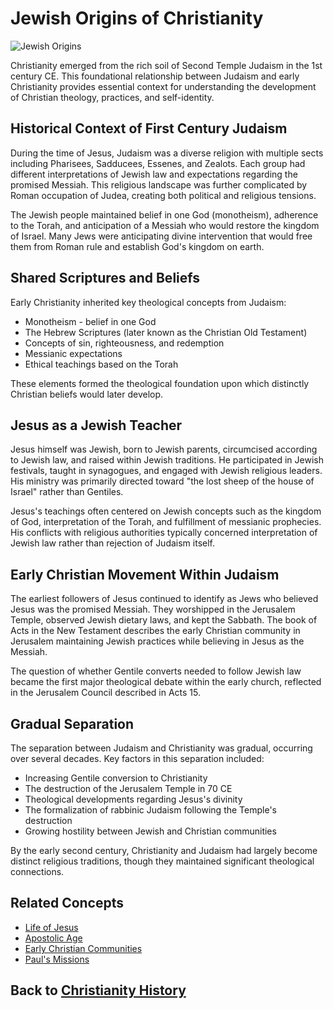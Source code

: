 # Jewish Origins of Christianity

![Jewish Origins](../../images/jewish_origins.jpg)

Christianity emerged from the rich soil of Second Temple Judaism in the 1st century CE. This foundational relationship between Judaism and early Christianity provides essential context for understanding the development of Christian theology, practices, and self-identity.

## Historical Context of First Century Judaism

During the time of Jesus, Judaism was a diverse religion with multiple sects including Pharisees, Sadducees, Essenes, and Zealots. Each group had different interpretations of Jewish law and expectations regarding the promised Messiah. This religious landscape was further complicated by Roman occupation of Judea, creating both political and religious tensions.

The Jewish people maintained belief in one God (monotheism), adherence to the Torah, and anticipation of a Messiah who would restore the kingdom of Israel. Many Jews were anticipating divine intervention that would free them from Roman rule and establish God's kingdom on earth.

## Shared Scriptures and Beliefs

Early Christianity inherited key theological concepts from Judaism:

- Monotheism - belief in one God
- The Hebrew Scriptures (later known as the Christian Old Testament)
- Concepts of sin, righteousness, and redemption
- Messianic expectations
- Ethical teachings based on the Torah

These elements formed the theological foundation upon which distinctly Christian beliefs would later develop.

## Jesus as a Jewish Teacher

Jesus himself was Jewish, born to Jewish parents, circumcised according to Jewish law, and raised within Jewish traditions. He participated in Jewish festivals, taught in synagogues, and engaged with Jewish religious leaders. His ministry was primarily directed toward "the lost sheep of the house of Israel" rather than Gentiles.

Jesus's teachings often centered on Jewish concepts such as the kingdom of God, interpretation of the Torah, and fulfillment of messianic prophecies. His conflicts with religious authorities typically concerned interpretation of Jewish law rather than rejection of Judaism itself.

## Early Christian Movement Within Judaism

The earliest followers of Jesus continued to identify as Jews who believed Jesus was the promised Messiah. They worshipped in the Jerusalem Temple, observed Jewish dietary laws, and kept the Sabbath. The book of Acts in the New Testament describes the early Christian community in Jerusalem maintaining Jewish practices while believing in Jesus as the Messiah.

The question of whether Gentile converts needed to follow Jewish law became the first major theological debate within the early church, reflected in the Jerusalem Council described in Acts 15.

## Gradual Separation

The separation between Judaism and Christianity was gradual, occurring over several decades. Key factors in this separation included:

- Increasing Gentile conversion to Christianity
- The destruction of the Jerusalem Temple in 70 CE
- Theological developments regarding Jesus's divinity
- The formalization of rabbinic Judaism following the Temple's destruction
- Growing hostility between Jewish and Christian communities

By the early second century, Christianity and Judaism had largely become distinct religious traditions, though they maintained significant theological connections.

## Related Concepts
- [Life of Jesus](./life_of_jesus.md)
- [Apostolic Age](./apostolic_age.md)
- [Early Christian Communities](./early_communities.md)
- [Paul's Missions](./paul_missions.md)

## Back to [Christianity History](./README.md)
